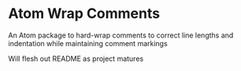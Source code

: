 # Atom Wrap Comments

An Atom package to hard-wrap comments to correct line lengths and indentation while maintaining comment markings

Will flesh out README as project matures

<!-- ![A screenshot of your package](https://f.cloud.github.com/assets/69169/2290250/c35d867a-a017-11e3-86be-cd7c5bf3ff9b.gif) -->
